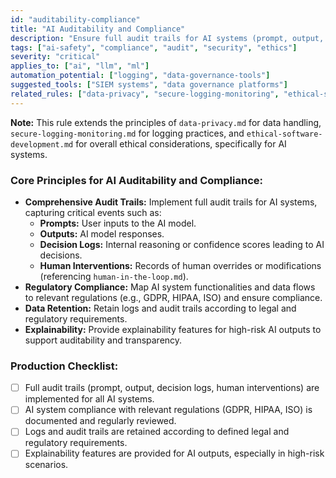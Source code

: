 ```yaml
---
id: "auditability-compliance"
title: "AI Auditability and Compliance"
description: "Ensure full audit trails for AI systems (prompt, output, decision logs) and compliance with relevant regulations (GDPR, HIPAA, ISO), building on general data privacy, secure logging, and ethical development principles."
tags: ["ai-safety", "compliance", "audit", "security", "ethics"]
severity: "critical"
applies_to: ["ai", "llm", "ml"]
automation_potential: ["logging", "data-governance-tools"]
suggested_tools: ["SIEM systems", "data governance platforms"]
related_rules: ["data-privacy", "secure-logging-monitoring", "ethical-software-development"]
---
```


**Note:** This rule extends the principles of `data-privacy.md` for data handling, `secure-logging-monitoring.md` for logging practices, and `ethical-software-development.md` for overall ethical considerations, specifically for AI systems.

### Core Principles for AI Auditability and Compliance:
- **Comprehensive Audit Trails:** Implement full audit trails for AI systems, capturing critical events such as:
  - **Prompts:** User inputs to the AI model.
  - **Outputs:** AI model responses.
  - **Decision Logs:** Internal reasoning or confidence scores leading to AI decisions.
  - **Human Interventions:** Records of human overrides or modifications (referencing `human-in-the-loop.md`).
- **Regulatory Compliance:** Map AI system functionalities and data flows to relevant regulations (e.g., GDPR, HIPAA, ISO) and ensure compliance.
- **Data Retention:** Retain logs and audit trails according to legal and regulatory requirements.
- **Explainability:** Provide explainability features for high-risk AI outputs to support auditability and transparency.

### Production Checklist:
- [ ] Full audit trails (prompt, output, decision logs, human interventions) are implemented for all AI systems.  
- [ ] AI system compliance with relevant regulations (GDPR, HIPAA, ISO) is documented and regularly reviewed.  
- [ ] Logs and audit trails are retained according to defined legal and regulatory requirements.  
- [ ] Explainability features are provided for AI outputs, especially in high-risk scenarios.  
